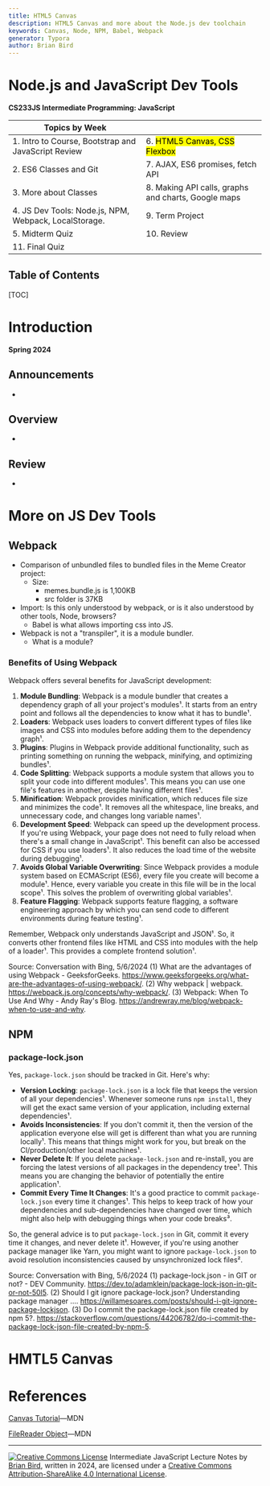 ```yaml
---
title: HTML5 Canvas
description: HTML5 Canvas and more about the Node.js dev toolchain
keywords: Canvas, Node, NPM, Babel, Webpack
generator: Typora
author: Brian Bird
---
```


<h1>Node.js and JavaScript Dev Tools</h1>

**CS233JS Intermediate Programming: JavaScript**

| Topics by Week                                        |                                                     |
| ----------------------------------------------------- | --------------------------------------------------- |
| 1. Intro to Course, Bootstrap and JavaScript Review   | 6. <mark>HTML5 Canvas, CSS Flexbox</mark>           |
| 2. ES6 Classes and Git                                | 7. AJAX, ES6 promises, fetch API                    |
| 3. More about Classes                                 | 8. Making API calls, graphs and charts, Google maps |
| 4. JS Dev Tools: Node.js, NPM, Webpack, LocalStorage. | 9. Term Project                                     |
| 5. Midterm Quiz                                       | 10. Review                                          |
| 11. Final Quiz                                        |                                                     |



<h2>Table of Contents</h2>

[TOC]

# Introduction

**Spring 2024**

## Announcements

- 

## Overview

- 

## Review

- 

# More on JS Dev Tools

## Webpack

- Comparison of unbundled files to bundled files in the Meme Creator project:
  - Size: 
    - memes.bundle.js is 1,100KB
    - src folder is 37KB
- Import: Is this only understood by webpack, or is it also understood by other tools, Node, browsers?
  - Babel is what allows importing css into JS.
- Webpack is not a "transpiler", it is a module bundler.
  - What is a module?

### Benefits of Using Webpack

Webpack offers several benefits for JavaScript development:

1. **Module Bundling**: Webpack is a module bundler that creates a dependency graph of all your project's modules¹. It starts from an entry point and follows all the dependencies to know what it has to bundle¹.
2. **Loaders**: Webpack uses loaders to convert different types of files like images and CSS into modules before adding them to the dependency graph¹.
3. **Plugins**: Plugins in Webpack provide additional functionality, such as printing something on running the webpack, minifying, and optimizing bundles¹.
4. **Code Splitting**: Webpack supports a module system that allows you to split your code into different modules¹. This means you can use one file's features in another, despite having different files¹.
5. **Minification**: Webpack provides minification, which reduces file size and minimizes the code¹. It removes all the whitespace, line breaks, and unnecessary code, and changes long variable names¹.
6. **Development Speed**: Webpack can speed up the development process. If you're using Webpack, your page does not need to fully reload when there's a small change in JavaScript¹. This benefit can also be accessed for CSS if you use loaders¹. It also reduces the load time of the website during debugging¹.
7. **Avoids Global Variable Overwriting**: Since Webpack provides a module system based on ECMAScript (ES6), every file you create will become a module¹. Hence, every variable you create in this file will be in the local scope¹. This solves the problem of overwriting global variables¹.
8. **Feature Flagging**: Webpack supports feature flagging, a software engineering approach by which you can send code to different environments during feature testing¹.

Remember, Webpack only understands JavaScript and JSON¹. So, it converts other frontend files like HTML and CSS into modules with the help of a loader¹. This provides a complete frontend solution¹.

Source: Conversation with Bing, 5/6/2024
(1) What are the advantages of using Webpack - GeeksforGeeks. https://www.geeksforgeeks.org/what-are-the-advantages-of-using-webpack/.
(2) Why webpack | webpack. https://webpack.js.org/concepts/why-webpack/.
(3) Webpack: When To Use And Why - Andy Ray's Blog. https://andrewray.me/blog/webpack-when-to-use-and-why.

## NPM

### package-lock.json

Yes, `package-lock.json` should be tracked in Git. Here's why:

- **Version Locking**: `package-lock.json` is a lock file that keeps the version of all your dependencies¹. Whenever someone runs `npm install`, they will get the exact same version of your application, including external dependencies¹.
- **Avoids Inconsistencies**: If you don't commit it, then the version of the application everyone else will get is different than what you are running locally¹. This means that things might work for you, but break on the CI/production/other local machines¹.
- **Never Delete It**: If you delete `package-lock.json` and re-install, you are forcing the latest versions of all packages in the dependency tree¹. This means you are changing the behavior of potentially the entire application¹.
- **Commit Every Time It Changes**: It's a good practice to commit `package-lock.json` every time it changes¹. This helps to keep track of how your dependencies and sub-dependencies have changed over time, which might also help with debugging things when your code breaks³.

So, the general advice is to put `package-lock.json` in Git, commit it every time it changes, and never delete it¹. However, if you're using another package manager like Yarn, you might want to ignore `package-lock.json` to avoid resolution inconsistencies caused by unsynchronized lock files².

Source: Conversation with Bing, 5/6/2024
(1) package-lock.json - in GIT or not? - DEV Community. https://dev.to/adamklein/package-lock-json-in-git-or-not-50l5.
(2) Should I git ignore package-lock.json? Understanding package manager .... https://willamesoares.com/posts/should-i-git-ignore-package-lockjson.
(3) Do I commit the package-lock.json file created by npm 5?. https://stackoverflow.com/questions/44206782/do-i-commit-the-package-lock-json-file-created-by-npm-5.

# HMTL5 Canvas



# References

[Canvas Tutorial](https://developer.mozilla.org/en-US/docs/Web/API/Canvas_API/Tutorial)&mdash;MDN

[FileReader Object](https://developer.mozilla.org/en-US/docs/Web/API/FileReader)&mdash;MDN



[^1]: 

---

[![Creative Commons License](https://i.creativecommons.org/l/by-sa/4.0/88x31.png)](http://creativecommons.org/licenses/by-sa/4.0/) Intermediate JavaScript Lecture Notes by [Brian Bird](https://profbird.dev), written in <time>2024</time>, are licensed under a [Creative Commons Attribution-ShareAlike 4.0 International License](http://creativecommons.org/licenses/by-sa/4.0/). 
